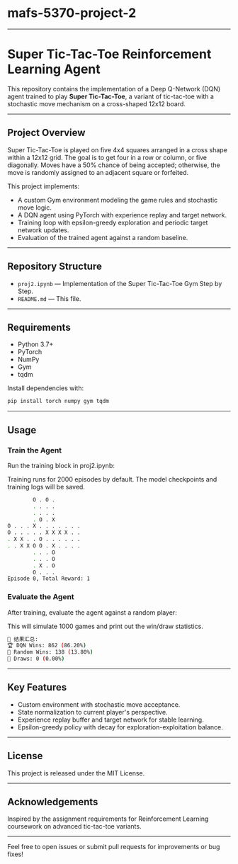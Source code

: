# mafs-5370-project-2

---
# Super Tic-Tac-Toe Reinforcement Learning Agent

This repository contains the implementation of a Deep Q-Network (DQN) agent trained to play **Super Tic-Tac-Toe**, a variant of tic-tac-toe with a stochastic move mechanism on a cross-shaped 12x12 board.

---

## Project Overview

Super Tic-Tac-Toe is played on five 4x4 squares arranged in a cross shape within a 12x12 grid. The goal is to get four in a row or column, or five diagonally. Moves have a 50% chance of being accepted; otherwise, the move is randomly assigned to an adjacent square or forfeited.

This project implements:

- A custom Gym environment modeling the game rules and stochastic move logic.
- A DQN agent using PyTorch with experience replay and target network.
- Training loop with epsilon-greedy exploration and periodic target network updates.
- Evaluation of the trained agent against a random baseline.

---

## Repository Structure

- `proj2.ipynb` — Implementation of the Super Tic-Tac-Toe Gym Step by Step. 
- `README.md` — This file.

---

## Requirements

- Python 3.7+
- PyTorch
- NumPy
- Gym
- tqdm

Install dependencies with:

```bash
pip install torch numpy gym tqdm
```

---

## Usage

### Train the Agent

Run the training block in proj2.ipynb:

Training runs for 2000 episodes by default. The model checkpoints and training logs will be saved.

```bash
        O . O .        
        . . . .        
        . . . .        
        . O . X        
O . . . X . . . . . . .
O . . . . . X X X X . .
. X X . . O . . . . . .
. . X X O O . X . . . .
        . . . O        
        . . . O        
        . X . O        
        O . . .        
Episode 0, Total Reward: 1
```

### Evaluate the Agent

After training, evaluate the agent against a random player:

This will simulate 1000 games and print out the win/draw statistics.

```bash
🎉 结果汇总:
🏆 DQN Wins: 862 (86.20%)
🎲 Random Wins: 138 (13.80%)
🤝 Draws: 0 (0.00%)
```

---

## Key Features

- Custom environment with stochastic move acceptance.
- State normalization to current player's perspective.
- Experience replay buffer and target network for stable learning.
- Epsilon-greedy policy with decay for exploration-exploitation balance.

---

## License

This project is released under the MIT License.

---

## Acknowledgements

Inspired by the assignment requirements for Reinforcement Learning coursework on advanced tic-tac-toe variants.

---

Feel free to open issues or submit pull requests for improvements or bug fixes!
```
  
